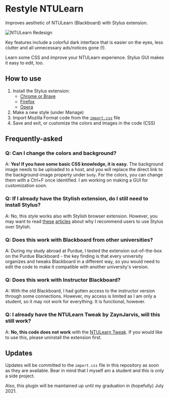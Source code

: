 # Restyle NTULearn
Improves aesthetic of NTULearn (Blackboard) with Stylus extension. 

![NTULearn Redesign](https://beverleyy.github.io/images/website/ntulearn.png)

Key features include a colorful dark interface that is easier on the eyes, less clutter and all unnecessary ads/notices gone (!).

Learn some CSS and improve your NTULearn experience. Stylus GUI makes it easy to edit, too.

## How to use
1. Install the Stylus extension:
   * [Chrome or Brave](https://chrome.google.com/webstore/detail/stylus/clngdbkpkpeebahjckkjfobafhncgmne)
   * [Firefox](https://addons.mozilla.org/en-US/firefox/addon/styl-us/)
   * [Opera](https://addons.opera.com/en/extensions/details/stylus/)
2. Make a new style (under Manage)
3. Import Mozilla Format code from the [`import.css`](https://raw.githubusercontent.com/beverleyy/ntulearn-restyle/master/import.css) file
4. Save and exit, or customize the colors and images in the code (CSS)

## Frequently-asked
### Q: Can I change the colors and background?
A: **Yes! If you have some basic CSS knowledge, it is easy.** The background image needs to be uploaded to a host, and you will replace the direct link to the background-image property under `body`. For the colors, you can change them with a Ctrl+F once identified. I am working on making a GUI for customization soon.

### Q: If I already have the Stylish extension, do I still need to install Stylus?
A: No, this style works also with Stylish browser extension. However, you may want to read [these](https://www.alphr.com/security/1009689/stylish-spyware-google-chrome-extension) [articles](https://www.ghacks.net/2018/08/17/stylish-add-on-returns/) about why I recommend users to use Stylus over Stylish.

### Q: Does this work with Blackboard from other universities?
A: During my study abroad at Purdue, I tested the extension out-of-the-box on the Purdue Blackboard - the key finding is that every university organizes and tweaks Blackboard in a different way, so you would need to edit the code to make it compatible with another university's version.

### Q: Does this work with Instructor Blackboard?
A: With the old Blackboard, I had gotten access to the instructor version through some connections. However, my access is limited as I am only a student, so it may not work for everything. It is functional, however.

### Q: I already have the NTULearn Tweak by ZaynJarvis, will this still work?
A: **No, this code does not work** with the [NTULearn Tweak](https://chrome.google.com/webstore/detail/ntulearn-tweak-ntu/gnpfhhfeloajnenikhgdoagcfalofnjb). If you would like to use this, please uninstall the extension first.

## Updates
Updates will be committed to the `import.css` file in this repository as soon as they are available. Bear in mind that I myself am a student and this is only a side project. 

Also, this plugin will be maintained up until my graduation in (hopefully) July 2021.
